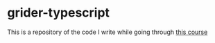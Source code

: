 # grider-typescript

This is a repository of the code I write while going through [this course](https://www.udemy.com/course/typescript-the-complete-developers-guide/)
